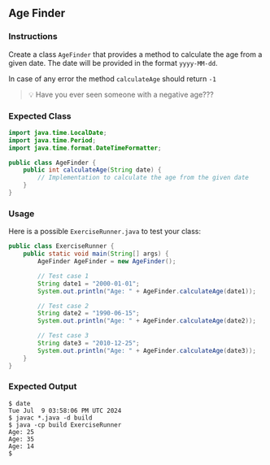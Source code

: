 ## Age Finder

### Instructions

Create a class `AgeFinder` that provides a method to calculate the age from a given date. The date will be provided in the format `yyyy-MM-dd`.

In case of any error the method `calculateAge` should return `-1`

> 💡 Have you ever seen someone with a negative age???

### Expected Class

```java
import java.time.LocalDate;
import java.time.Period;
import java.time.format.DateTimeFormatter;

public class AgeFinder {
    public int calculateAge(String date) {
        // Implementation to calculate the age from the given date
    }
}
```

### Usage

Here is a possible `ExerciseRunner.java` to test your class:

```java
public class ExerciseRunner {
    public static void main(String[] args) {
        AgeFinder AgeFinder = new AgeFinder();

        // Test case 1
        String date1 = "2000-01-01";
        System.out.println("Age: " + AgeFinder.calculateAge(date1));

        // Test case 2
        String date2 = "1990-06-15";
        System.out.println("Age: " + AgeFinder.calculateAge(date2));

        // Test case 3
        String date3 = "2010-12-25";
        System.out.println("Age: " + AgeFinder.calculateAge(date3));
    }
}
```

### Expected Output

```shell
$ date
Tue Jul  9 03:58:06 PM UTC 2024
$ javac *.java -d build
$ java -cp build ExerciseRunner
Age: 25
Age: 35
Age: 14
$
```
